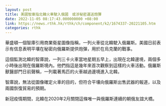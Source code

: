 ```yaml
---
layout: post
title: 美國智庫指北韓火車駛入俄國　或涉秘密運送炮彈
date: 2022-11-05 08:17:43.000000000 +08:00
link: https://news.rthk.hk/rthk/ch/component/k2/1674337-20221105.htm
categories: rthk
---
```


華盛頓一個智庫引用商業衛星圖像指稱，一列火車從北韓駛入俄羅斯。美國日前表示有信息表明平壤在秘密向俄羅斯提供炮彈，用於在烏克蘭的戰事。

這個監測北韓的智庫說，一列三卡火車當地星期五早上，出現在北韓邊境，兩個多小時後出現在俄羅斯境內。他們指這是幾年來首次觀察到這樣的火車活動。俄羅斯獸醫部門日前聲稱，一列載著馬匹的火車越過邊境進入北韓。

智庫說，無法從圖像確定火車的目的，但符合平壤向俄羅斯出售武器的報道，以及兩國恢復貿易的預期。

新冠疫情期間，北韓在2020年2月關閉這條唯一與俄羅斯連續的朝俄友誼大橋。
